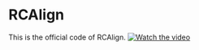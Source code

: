 # RCAlign
This is the official code of RCAlign.
[![Watch the video](https://img.youtube.com/vi/<VIDEO_ID>/0.jpg)]([https://www.youtube.com/watch?v=<VIDEO_ID>](https://drive.google.com/file/d/13AXl33a4Ny17PpvvqQCPHBP3i4K8xsPI/view?usp=drive_link))


